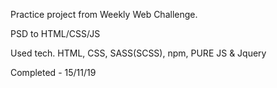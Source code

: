 Practice project from Weekly Web Challenge.

PSD to HTML/CSS/JS

Used tech. HTML, CSS, SASS(SCSS), npm, PURE JS & Jquery

Completed - 15/11/19
